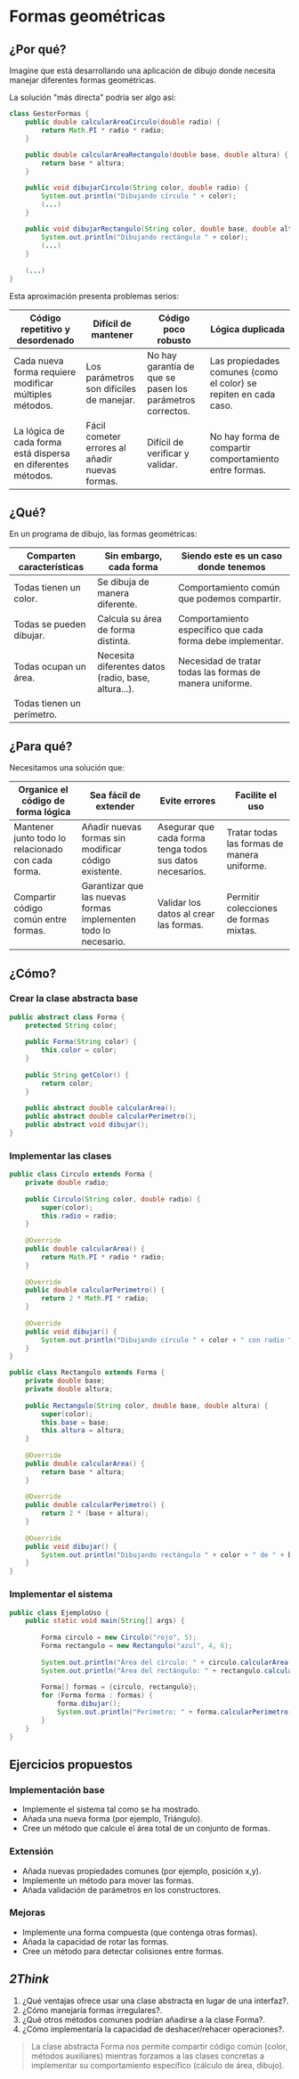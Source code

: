 # Formas geométricas

## ¿Por qué?

Imagine que está desarrollando una aplicación de dibujo donde necesita manejar diferentes formas geométricas. 

La solución "más directa" podría ser algo así:

```java
class GestorFormas {
    public double calcularAreaCirculo(double radio) {
        return Math.PI * radio * radio;
    }
    
    public double calcularAreaRectangulo(double base, double altura) {
        return base * altura;
    }

    public void dibujarCirculo(String color, double radio) {
        System.out.println("Dibujando círculo " + color);
        (...)
    }
    
    public void dibujarRectangulo(String color, double base, double altura) {
        System.out.println("Dibujando rectángulo " + color);
        (...)
    }
    
    (...)
}
```

Esta aproximación presenta problemas serios:

|Código repetitivo y desordenado|Difícil de mantener|Código poco robusto|Lógica duplicada|
|-|-|-|-|
|Cada nueva forma requiere modificar múltiples métodos.|Los parámetros son difíciles de manejar.|No hay garantía de que se pasen los parámetros correctos.|Las propiedades comunes (como el color) se repiten en cada caso.|
|La lógica de cada forma está dispersa en diferentes métodos.|Fácil cometer errores al añadir nuevas formas.|Difícil de verificar y validar.|No hay forma de compartir comportamiento entre formas.|

## ¿Qué?

En un programa de dibujo, las formas geométricas:

|Comparten características|Sin embargo, cada forma|Siendo este es un caso donde tenemos|
|-|-|-|
|Todas tienen un color.|Se dibuja de manera diferente.|Comportamiento común que podemos compartir.|
|Todas se pueden dibujar.|Calcula su área de forma distinta.|Comportamiento específico que cada forma debe implementar.|
|Todas ocupan un área.|Necesita diferentes datos (radio, base, altura...).|Necesidad de tratar todas las formas de manera uniforme.|
|Todas tienen un perímetro.|||

## ¿Para qué?

Necesitamos una solución que:

|Organice el código de forma lógica|Sea fácil de extender|Evite errores|Facilite el uso|
|-|-|-|-|
|Mantener junto todo lo relacionado con cada forma.|Añadir nuevas formas sin modificar código existente.|Asegurar que cada forma tenga todos sus datos necesarios.|Tratar todas las formas de manera uniforme.|
|Compartir código común entre formas.|Garantizar que las nuevas formas implementen todo lo necesario.|Validar los datos al crear las formas.|Permitir colecciones de formas mixtas.|

## ¿Cómo?

### Crear la clase abstracta base

```java
public abstract class Forma {
    protected String color;
    
    public Forma(String color) {
        this.color = color;
    }
    
    public String getColor() {
        return color;
    }
    
    public abstract double calcularArea();
    public abstract double calcularPerimetro();
    public abstract void dibujar();
}
```

### Implementar las clases

```java
public class Circulo extends Forma {
    private double radio;
    
    public Circulo(String color, double radio) {
        super(color);
        this.radio = radio;
    }
    
    @Override
    public double calcularArea() {
        return Math.PI * radio * radio;
    }
    
    @Override
    public double calcularPerimetro() {
        return 2 * Math.PI * radio;
    }
    
    @Override
    public void dibujar() {
        System.out.println("Dibujando círculo " + color + " con radio " + radio);
    }
}

public class Rectangulo extends Forma {
    private double base;
    private double altura;
    
    public Rectangulo(String color, double base, double altura) {
        super(color);
        this.base = base;
        this.altura = altura;
    }
    
    @Override
    public double calcularArea() {
        return base * altura;
    }
    
    @Override
    public double calcularPerimetro() {
        return 2 * (base + altura);
    }
    
    @Override
    public void dibujar() {
        System.out.println("Dibujando rectángulo " + color + " de " + base + "x" + altura);
    }
}
```

### Implementar el sistema

```java
public class EjemploUso {
    public static void main(String[] args) {
        
        Forma circulo = new Circulo("rojo", 5);
        Forma rectangulo = new Rectangulo("azul", 4, 6);
        
        System.out.println("Área del círculo: " + circulo.calcularArea());
        System.out.println("Área del rectángulo: " + rectangulo.calcularArea());
        
        Forma[] formas = {circulo, rectangulo};
        for (Forma forma : formas) {
            forma.dibujar();
            System.out.println("Perímetro: " + forma.calcularPerimetro());
        }
    }
}
```

## Ejercicios propuestos

### Implementación base

- Implemente el sistema tal como se ha mostrado.
- Añada una nueva forma (por ejemplo, Triángulo).
- Cree un método que calcule el área total de un conjunto de formas.

### Extensión

- Añada nuevas propiedades comunes (por ejemplo, posición x,y).
- Implemente un método para mover las formas.
- Añada validación de parámetros en los constructores.

### Mejoras

- Implemente una forma compuesta (que contenga otras formas).
- Añada la capacidad de rotar las formas.
- Cree un método para detectar colisiones entre formas.

## *2Think*

1. ¿Qué ventajas ofrece usar una clase abstracta en lugar de una interfaz?.
1. ¿Cómo manejaría formas irregulares?.
1. ¿Qué otros métodos comunes podrían añadirse a la clase Forma?.
1. ¿Cómo implementaría la capacidad de deshacer/rehacer operaciones?.

> La clase abstracta Forma nos permite compartir código común (color, métodos auxiliares) mientras forzamos a las clases concretas a implementar su comportamiento específico (cálculo de área, dibujo).
